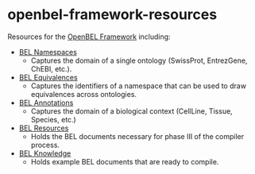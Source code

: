 openbel-framework-resources
===========================

Resources for the [OpenBEL Framework](https://github.com/OpenBEL/openbel-framework/) including:

* [BEL Namespaces](https://github.com/OpenBEL/openbel-framework-resources/tree/master/namespaces)
  * Captures the domain of a single ontology (SwissProt, EntrezGene, ChEBI, etc.).
* [BEL Equivalences](https://github.com/OpenBEL/openbel-framework-resources/tree/master/equivalences)
   * Captures the identifiers of a namespace that can be used to draw equivalences across ontologies.
* [BEL Annotations](https://github.com/OpenBEL/openbel-framework-resources/tree/master/annotations)
   * Captures the domain of a biological context (CellLine, Tissue, Species, etc.)
* [BEL Resources](https://github.com/OpenBEL/openbel-framework-resources/tree/master/resources)
   * Holds the BEL documents necessary for phase III of the compiler process.
* [BEL Knowledge](https://github.com/OpenBEL/openbel-framework-resources/tree/master/knowledge)
   * Holds example BEL documents that are ready to compile.